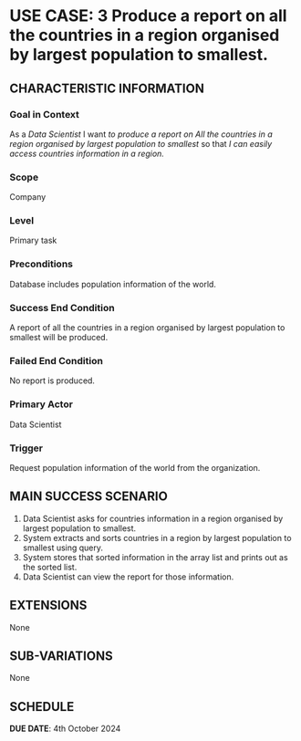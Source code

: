 # USE CASE: 3 Produce a report on all the countries in a region organised by largest population to smallest.

## CHARACTERISTIC INFORMATION

### Goal in Context

As a *Data Scientist* I want *to produce a report on All the countries in a region organised by largest population to smallest* so that *I can easily access countries information in a region.*

### Scope

Company

### Level

Primary task

### Preconditions

Database includes population information of the world.

### Success End Condition

A report of all the countries in a region organised by largest population to smallest will be produced.

### Failed End Condition

No report is produced.

### Primary Actor

Data Scientist

### Trigger

Request population information of the world from the organization.

## MAIN SUCCESS SCENARIO

1. Data Scientist asks for countries information in a region organised by largest population to smallest.
2. System extracts and sorts countries in a region by largest population to smallest using query.
3. System stores that sorted information in the array list and prints out as the sorted list.
4. Data Scientist can view the report for those information.

## EXTENSIONS

None

## SUB-VARIATIONS

None

## SCHEDULE

**DUE DATE**: 4th October 2024